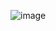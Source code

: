 ![image](https://github.com/Guiblitzkow/Todo-List/assets/165606191/0e44bacf-a2b6-48e8-bbb0-8593f6e64418)
